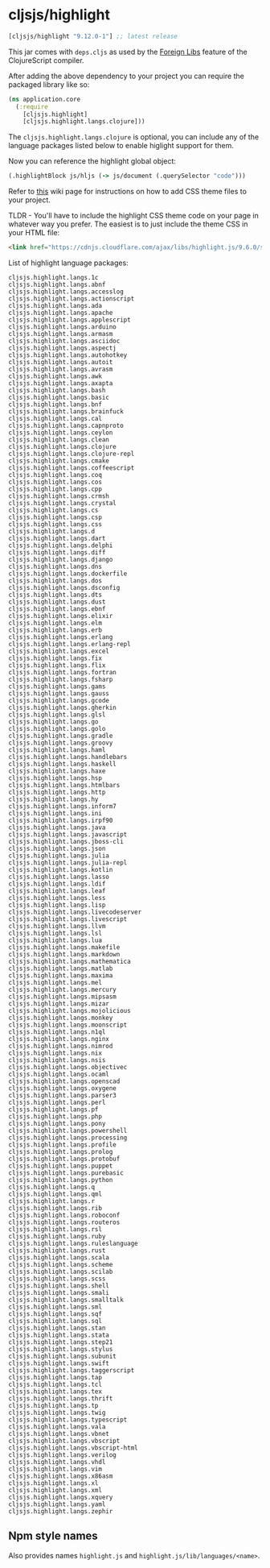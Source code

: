 # cljsjs/highlight

[](dependency)
```clojure
[cljsjs/highlight "9.12.0-1"] ;; latest release
```
[](/dependency)

This jar comes with `deps.cljs` as used by the [Foreign Libs][flibs] feature
of the ClojureScript compiler.

After adding the above dependency to your project
you can require the packaged library like so:

```clojure
(ns application.core
  (:require
    [cljsjs.highlight]
    [cljsjs.highlight.langs.clojure]))
```

The `cljsjs.highlight.langs.clojure` is optional, you can include any of the
language packages listed below to enable higlight support for them.

Now you can reference the highlight global object:

```clojure
(.highlightBlock js/hljs (-> js/document (.querySelector "code")))
```

Refer to [this](https://github.com/cljsjs/packages/wiki/Non-JS-Assets) wiki page
for instructions on how to add CSS theme files to your project.

TLDR - You'll have to include the highlight CSS theme code on your page in
whatever way you prefer. The easiest is to just include the theme CSS in your
HTML file:

```html
<link href="https://cdnjs.cloudflare.com/ajax/libs/highlight.js/9.6.0/styles/zenburn.min.css" rel="stylesheet" type="text/css">
```

List of highlight language packages:

```
cljsjs.highlight.langs.1c
cljsjs.highlight.langs.abnf
cljsjs.highlight.langs.accesslog
cljsjs.highlight.langs.actionscript
cljsjs.highlight.langs.ada
cljsjs.highlight.langs.apache
cljsjs.highlight.langs.applescript
cljsjs.highlight.langs.arduino
cljsjs.highlight.langs.armasm
cljsjs.highlight.langs.asciidoc
cljsjs.highlight.langs.aspectj
cljsjs.highlight.langs.autohotkey
cljsjs.highlight.langs.autoit
cljsjs.highlight.langs.avrasm
cljsjs.highlight.langs.awk
cljsjs.highlight.langs.axapta
cljsjs.highlight.langs.bash
cljsjs.highlight.langs.basic
cljsjs.highlight.langs.bnf
cljsjs.highlight.langs.brainfuck
cljsjs.highlight.langs.cal
cljsjs.highlight.langs.capnproto
cljsjs.highlight.langs.ceylon
cljsjs.highlight.langs.clean
cljsjs.highlight.langs.clojure
cljsjs.highlight.langs.clojure-repl
cljsjs.highlight.langs.cmake
cljsjs.highlight.langs.coffeescript
cljsjs.highlight.langs.coq
cljsjs.highlight.langs.cos
cljsjs.highlight.langs.cpp
cljsjs.highlight.langs.crmsh
cljsjs.highlight.langs.crystal
cljsjs.highlight.langs.cs
cljsjs.highlight.langs.csp
cljsjs.highlight.langs.css
cljsjs.highlight.langs.d
cljsjs.highlight.langs.dart
cljsjs.highlight.langs.delphi
cljsjs.highlight.langs.diff
cljsjs.highlight.langs.django
cljsjs.highlight.langs.dns
cljsjs.highlight.langs.dockerfile
cljsjs.highlight.langs.dos
cljsjs.highlight.langs.dsconfig
cljsjs.highlight.langs.dts
cljsjs.highlight.langs.dust
cljsjs.highlight.langs.ebnf
cljsjs.highlight.langs.elixir
cljsjs.highlight.langs.elm
cljsjs.highlight.langs.erb
cljsjs.highlight.langs.erlang
cljsjs.highlight.langs.erlang-repl
cljsjs.highlight.langs.excel
cljsjs.highlight.langs.fix
cljsjs.highlight.langs.flix
cljsjs.highlight.langs.fortran
cljsjs.highlight.langs.fsharp
cljsjs.highlight.langs.gams
cljsjs.highlight.langs.gauss
cljsjs.highlight.langs.gcode
cljsjs.highlight.langs.gherkin
cljsjs.highlight.langs.glsl
cljsjs.highlight.langs.go
cljsjs.highlight.langs.golo
cljsjs.highlight.langs.gradle
cljsjs.highlight.langs.groovy
cljsjs.highlight.langs.haml
cljsjs.highlight.langs.handlebars
cljsjs.highlight.langs.haskell
cljsjs.highlight.langs.haxe
cljsjs.highlight.langs.hsp
cljsjs.highlight.langs.htmlbars
cljsjs.highlight.langs.http
cljsjs.highlight.langs.hy
cljsjs.highlight.langs.inform7
cljsjs.highlight.langs.ini
cljsjs.highlight.langs.irpf90
cljsjs.highlight.langs.java
cljsjs.highlight.langs.javascript
cljsjs.highlight.langs.jboss-cli
cljsjs.highlight.langs.json
cljsjs.highlight.langs.julia
cljsjs.highlight.langs.julia-repl
cljsjs.highlight.langs.kotlin
cljsjs.highlight.langs.lasso
cljsjs.highlight.langs.ldif
cljsjs.highlight.langs.leaf
cljsjs.highlight.langs.less
cljsjs.highlight.langs.lisp
cljsjs.highlight.langs.livecodeserver
cljsjs.highlight.langs.livescript
cljsjs.highlight.langs.llvm
cljsjs.highlight.langs.lsl
cljsjs.highlight.langs.lua
cljsjs.highlight.langs.makefile
cljsjs.highlight.langs.markdown
cljsjs.highlight.langs.mathematica
cljsjs.highlight.langs.matlab
cljsjs.highlight.langs.maxima
cljsjs.highlight.langs.mel
cljsjs.highlight.langs.mercury
cljsjs.highlight.langs.mipsasm
cljsjs.highlight.langs.mizar
cljsjs.highlight.langs.mojolicious
cljsjs.highlight.langs.monkey
cljsjs.highlight.langs.moonscript
cljsjs.highlight.langs.n1ql
cljsjs.highlight.langs.nginx
cljsjs.highlight.langs.nimrod
cljsjs.highlight.langs.nix
cljsjs.highlight.langs.nsis
cljsjs.highlight.langs.objectivec
cljsjs.highlight.langs.ocaml
cljsjs.highlight.langs.openscad
cljsjs.highlight.langs.oxygene
cljsjs.highlight.langs.parser3
cljsjs.highlight.langs.perl
cljsjs.highlight.langs.pf
cljsjs.highlight.langs.php
cljsjs.highlight.langs.pony
cljsjs.highlight.langs.powershell
cljsjs.highlight.langs.processing
cljsjs.highlight.langs.profile
cljsjs.highlight.langs.prolog
cljsjs.highlight.langs.protobuf
cljsjs.highlight.langs.puppet
cljsjs.highlight.langs.purebasic
cljsjs.highlight.langs.python
cljsjs.highlight.langs.q
cljsjs.highlight.langs.qml
cljsjs.highlight.langs.r
cljsjs.highlight.langs.rib
cljsjs.highlight.langs.roboconf
cljsjs.highlight.langs.routeros
cljsjs.highlight.langs.rsl
cljsjs.highlight.langs.ruby
cljsjs.highlight.langs.ruleslanguage
cljsjs.highlight.langs.rust
cljsjs.highlight.langs.scala
cljsjs.highlight.langs.scheme
cljsjs.highlight.langs.scilab
cljsjs.highlight.langs.scss
cljsjs.highlight.langs.shell
cljsjs.highlight.langs.smali
cljsjs.highlight.langs.smalltalk
cljsjs.highlight.langs.sml
cljsjs.highlight.langs.sqf
cljsjs.highlight.langs.sql
cljsjs.highlight.langs.stan
cljsjs.highlight.langs.stata
cljsjs.highlight.langs.step21
cljsjs.highlight.langs.stylus
cljsjs.highlight.langs.subunit
cljsjs.highlight.langs.swift
cljsjs.highlight.langs.taggerscript
cljsjs.highlight.langs.tap
cljsjs.highlight.langs.tcl
cljsjs.highlight.langs.tex
cljsjs.highlight.langs.thrift
cljsjs.highlight.langs.tp
cljsjs.highlight.langs.twig
cljsjs.highlight.langs.typescript
cljsjs.highlight.langs.vala
cljsjs.highlight.langs.vbnet
cljsjs.highlight.langs.vbscript
cljsjs.highlight.langs.vbscript-html
cljsjs.highlight.langs.verilog
cljsjs.highlight.langs.vhdl
cljsjs.highlight.langs.vim
cljsjs.highlight.langs.x86asm
cljsjs.highlight.langs.xl
cljsjs.highlight.langs.xml
cljsjs.highlight.langs.xquery
cljsjs.highlight.langs.yaml
cljsjs.highlight.langs.zephir
```


## Npm style names

Also provides names `highlight.js` and `highlight.js/lib/languages/<name>`.

[flibs]: https://clojurescript.org/reference/packaging-foreign-deps
